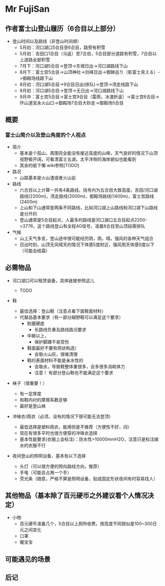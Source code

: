 # Mr FujiSan

## 作者富士山登山履历（6合目以上部分）

* 登山时间以及路线（非登山时间顺）
  * 5月初：河口湖口5合目至6合目，路旁有积雪
  * 5月初：吉田口1合目（马返）至7合目，5合目部分道路有积雪，7合目以上道路全部积雪
  * 7月下：河口湖5合目->登顶->东坡日出->河口湖路线下山
  * 8月下：富士宫5合目->山顶神社->剑峰日出->御鉢巡り（影富士見える）->御殿场线路下山
  * 8月初：河口湖5合目->9合目日出(排队)->登顶->须走线路下山
  * 8月初：河口湖5合目->登顶->无日出->河口湖路线下山
  * 9月中：富士宫5合目->富士宫9合目（雷雨，冰渣折返）->富士宫6合目->环山道宝永火山口->御殿场7合目大砂走->御殿场5合目

## 概要
  
### 富士山简介以及登山角度的个人视点
  
* 简介
  * 基本是个孤山，周围完全能没有接近高度的山峰，天气良好的情况下山顶视野极开阔，可看清富士五湖，太平洋侧的海岸貌似也能看到
  * 其余的偷下懒 wiki参照[TODO]
* 路况
  * 山路基本是火山渣或者火山岩
* 路线
  * 六合目以上计算一共有4条路线，括号内为五合目大致高度。吉田/河口湖路线(2200m)，须走路线(2000m)，御殿场路线(1400m)，富士宫路线(2400m)
  * 上山和下山通常是两条不同路线，比如河口湖上山路线和河口湖下山路线是分开的
  * 登山通常是5合目起点，人最多的路线是河口湖口五合目起点2200->3776，这个路线登山有全程4G信号，凌晨8合目至山顶段需排队
* 气候
  * 山上天气多变，登山途中很可能经历阴，雨，晴，强风的各种天气组合
  * 日出时刻，山顶无风晴天的情况下体感5度附近，强风雨天体感0度以下（可能会结霜）

## 必需物品

* 河口湖口可以租赁装备，具体链接参照这儿
  * TODO

* 鞋
  * 最佳选择：登山鞋（注意点看下面鞋面材料）
  * 代替品基本要求（有一部分越野鞋可以满足这个要求）
    * 耐磨硬底
      * 长路线负重及路线路况要求
    * 中梆以上，
      * 保护脚踝不易受伤
    * 鞋面最好不要有网状构造）
      * 会吸火山灰，很难清理
    * 鞋的表面材料不能是亲水性的
      * 会吸水，导致鞋整体重很多，会多很多消耗体力
      * 注意！ 有部分登山鞋也不能满足这个要求

* 袜子（很重要！）
  * 有一定厚度
  * 和鞋内衬的摩擦系数足够
  * 最好是登山袜

* 冲锋衣/雨衣（必须，没有的情况下很可能无法登顶）
  * 最低选择是塑料雨衣，能用但是不推荐（方便性不好，闷）
  * 现在有很多平时也很方便穿的冲锋衣选择
  * 基本性能要求(衣服上会标注)：防水性>10000mmH2O，注意只是标注拨水的衣服不行

* 夜间登山的照明设备，基本有以下选择
  * 头灯（可以很方便的照向路线方向，推荐）
  * 手电（可能会占用一个手）
  * 荧光条（随意，严格不算是照明设备，贴成固定形状夜间有时容易找人）

## 其他物品（基本除了百元硬币之外建议看个人情况决定）

* 小物
  * 百元硬币准备几个，5合目以上厕所收费，按高度不同貌似是100~300日元之间变化
  * 口罩
  * 暖宝宝

## 可能遇见的场景

## 后记
